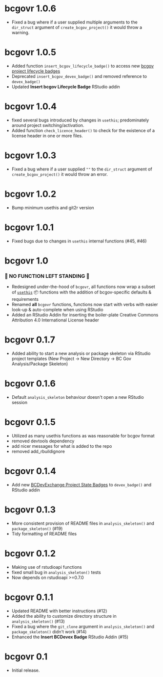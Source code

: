 # bcgovr 1.0.6

* Fixed a bug where if a user supplied multiple arguments to the `dir_struct` argument 
of `create_bcgov_project()` it would throw a warning.

# bcgovr 1.0.5

* Added function `insert_bcgov_lifecycle_badge()` to access new [bcgov project lifecycle badges](https://github.com/bcgov/repomountie/blob/master/doc/lifecycle-badges.md) 
* Deprecated `insert_bcgov_devex_badge()` and removed reference to `devex_badge()`
* Updated **Insert bcgov Lifecycle Badge** RStudio addin 

# bcgovr 1.0.4

* fixed several bugs introduced by changes in `usethis`; predominately around project switching/activation.
* Added function `check_licence_header()` to check for the existence of a license header in one or more files.

# bcgovr 1.0.3

* Fixed a bug where if a user supplied `""` to the `dir_struct` argument 
of `create_bcgov_project()` it would throw an error.

# bcgovr 1.0.2

* Bump minimum usethis and git2r version

# bcgovr 1.0.1

* Fixed bugs due to changes in `usethis` internal functions (#45, #46)

# bcgovr 1.0
### 🎉 NO FUNCTION LEFT STANDING 🎉
* Redesigned under-the-hood of `bcgovr`, all functions now wrap a subset of [`usethis`](https://cran.r-project.org/package=usethis) 📦 functions with the addition of bcgov-specific defaults & requirements
* Renamed **all** `bcgovr` functions, functions now start with verbs with easier look-up & auto-complete when using RStudio
* Added an RStudio Addin for inserting the boiler-plate Creative Commons Attribution 4.0 International License header

# bcgovr 0.1.7
* Added ability to start a new analysis or package skeleton via RStudio project templates 
  (New Project -> New Directory -> BC Gov Analysis/Package Skeleton)

# bcgovr 0.1.6
* Default `analysis_skeleton` behaviour doesn't open a new RStudio session

# bcgovr 0.1.5
* Utilized as many usethis functions as was reasonable for bcgov format
* removed devtools dependency
* add nicer messages for what is added to the repo
* removed add_rbuildignore

# bcgovr 0.1.4
* Add new [BCDevExchange Project State Badges](https://github.com/BCDevExchange/assets/blob/master/README.md) to `devex_badge()` and RStudio addin

# bcgovr 0.1.3
* More consistent provision of README files in `analysis_skeleton()` and `package_skeleton()` (#19)
* Tidy formatting of README files

# bcgovr 0.1.2
* Making use of rstudioapi functions
* fixed small bug in `analysis_skeleton()` tests
* Now depends on rstudioapi >=0.7.0

# bcgovr 0.1.1

* Updated README with better instructions (#12)
* Added the ability to customize directory structure in `analysis_skeleton()` (#13)
* Fixed a bug where the `git_clone` argument in `analysis_skeleton()` and `package_skeleton()` didn't work (#14)
* Enhanced the **Insert BCDevex Badge** RStudio Addin (#15)

# bcgovr 0.1

* Initial release.



